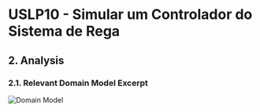 # USLP10 - Simular um Controlador do Sistema de Rega

## 2. Analysis

### 2.1. Relevant Domain Model Excerpt

![Domain Model](/Users/josemendes/Documents/IdeaProjects/sem3pi2023_24_g085/docs/LAPR3/SoftwareEngineeringDocumentation/US_LP10_11-Documentation/02-Analysis/svg/US_LP10-domain-model.svg)
